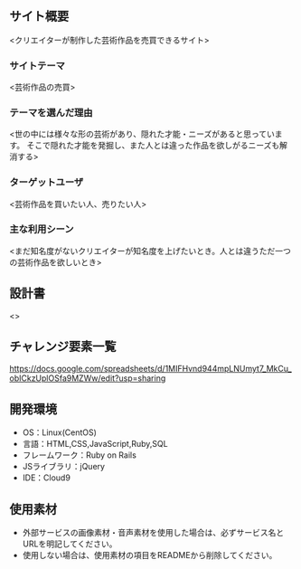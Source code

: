# <NFT Creaters>

## サイト概要
<クリエイターが制作した芸術作品を売買できるサイト>

### サイトテーマ
<芸術作品の売買>

### テーマを選んだ理由
<世の中には様々な形の芸術があり、隠れた才能・ニーズがあると思っています。
そこで隠れた才能を発掘し、また人とは違った作品を欲しがるニーズも解消する>

### ターゲットユーザ
<芸術作品を買いたい人、売りたい人>

### 主な利用シーン
<まだ知名度がないクリエイターが知名度を上げたいとき。人とは違うただ一つの芸術作品を欲しいとき>

## 設計書
<>

## チャレンジ要素一覧
<https://docs.google.com/spreadsheets/d/1MIFHvnd944mpLNUmyt7_MkCu_obICkzUplOSfa9MZWw/edit?usp=sharing>

## 開発環境
- OS：Linux(CentOS)
- 言語：HTML,CSS,JavaScript,Ruby,SQL
- フレームワーク：Ruby on Rails
- JSライブラリ：jQuery
- IDE：Cloud9

## 使用素材
- 外部サービスの画像素材・音声素材を使用した場合は、必ずサービス名とURLを明記してください。
- 使用しない場合は、使用素材の項目をREADMEから削除してください。
